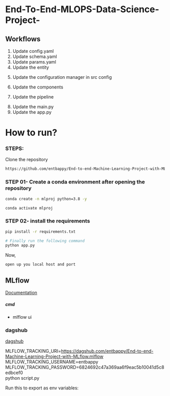 # End-To-End-MLOPS-Data-Science-Project-

## Workflows

1. Update config.yaml
2. Update schema.yaml
3. Update params.yaml
4. Update the entity 
<!-- DataIngestionConfig in 01_data_ingestion.ipynb-->
5. Update the configuration manager in src config
<!-- ConfigurationManager in 01_data_ingestion.ipynb -->
6. Update the components
<!-- DataIngestion in 01_data_ingestion.ipynb -->
7. Update the pipeline 
<!-- try and except in 01_data_ingestion.ipynb -->
8. Update the main.py
9. Update the app.py



# How to run?
### STEPS:

Clone the repository

```bash
https://github.com/entbappy/End-to-end-Machine-Learning-Project-with-MLflow
```
### STEP 01- Create a conda environment after opening the repository

```bash
conda create -n mlproj python=3.8 -y
```

```bash
conda activate mlproj
```


### STEP 02- install the requirements
```bash
pip install -r requirements.txt
```


```bash
# Finally run the following command
python app.py
```

Now,
```bash
open up you local host and port
```



## MLflow

[Documentation](https://mlflow.org/docs/latest/index.html)


##### cmd
- mlflow ui

### dagshub
[dagshub](https://dagshub.com/)

MLFLOW_TRACKING_URI=https://dagshub.com/entbappy/End-to-end-Machine-Learning-Project-with-MLflow.mlflow \
MLFLOW_TRACKING_USERNAME=entbappy \
MLFLOW_TRACKING_PASSWORD=6824692c47a369aa6f9eac5b10041d5c8edbcef0 \
python script.py

Run this to export as env variables:

```bash

